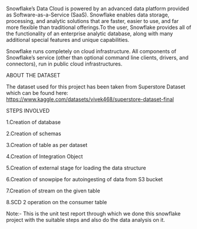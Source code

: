 Snowflake’s Data Cloud is powered by an advanced data platform provided as Software-as-a-Service (SaaS). Snowflake enables data storage, processing, and analytic solutions that are faster, easier to use, and far more flexible than traditional offerings.To the user, Snowflake provides all of the functionality of an enterprise analytic database, along with many additional special features and unique capabilities.

Snowflake runs completely on cloud infrastructure. All components of Snowflake’s service (other than optional command line clients, drivers, and connectors), run in public cloud infrastructures.

ABOUT THE DATASET

The dataset used for this project has been taken from Superstore Dataset which can be found here: https://www.kaggle.com/datasets/vivek468/superstore-dataset-final

STEPS INVOLVED

1.Creation of database

2.Creation of schemas

3.Creation of table as per dataset

4.Creation of Integration Object

5.Creation of external stage for loading the data structure

6.Creation of snowpipe for autoingesting of data from S3 bucket

7.Creation of stream on the given table

8.SCD 2 operation on the consumer table

Note:- This is the unit test report through which we done this snowflake project with the suitable steps and also do the data analysis on it.
